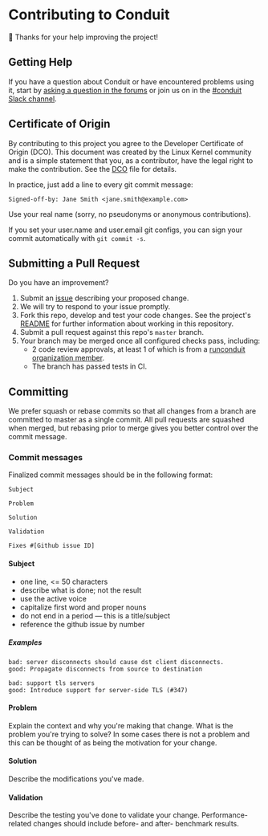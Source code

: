 # Contributing to Conduit #

:balloon: Thanks for your help improving the project!

## Getting Help ##

If you have a question about Conduit or have encountered problems using it,
start by [asking a question in the forums][discourse] or join us on in the
[#conduit Slack channel][slack].

## Certificate of Origin ##

By contributing to this project you agree to the Developer Certificate of
Origin (DCO). This document was created by the Linux Kernel community and is a
simple statement that you, as a contributor, have the legal right to make the
contribution. See the [DCO](DCO) file for details.

In practice, just add a line to every git commit message:

```
Signed-off-by: Jane Smith <jane.smith@example.com>
```

Use your real name (sorry, no pseudonyms or anonymous contributions).

If you set your user.name and user.email git configs, you can sign your commit
automatically with `git commit -s`.

## Submitting a Pull Request ##

Do you have an improvement?

1. Submit an [issue][issue] describing your proposed change.
2. We will try to respond to your issue promptly.
3. Fork this repo, develop and test your code changes. See the project's [README](README.md) for further information about working in this repository.
4. Submit a pull request against this repo's `master` branch.
5. Your branch may be merged once all configured checks pass, including:
    - 2 code review approvals, at least 1 of which is from a [runconduit organization member][members].
    - The branch has passed tests in CI.

## Committing ##

We prefer squash or rebase commits so that all changes from a branch are
committed to master as a single commit. All pull requests are squashed when
merged, but rebasing prior to merge gives you better control over the commit
message.

### Commit messages ###

Finalized commit messages should be in the following format:

```
Subject

Problem

Solution

Validation

Fixes #[Github issue ID]
```

#### Subject ####

- one line, <= 50 characters
- describe what is done; not the result
- use the active voice
- capitalize first word and proper nouns
- do not end in a period — this is a title/subject
- reference the github issue by number

##### Examples #####

```
bad: server disconnects should cause dst client disconnects.
good: Propagate disconnects from source to destination
```

```
bad: support tls servers
good: Introduce support for server-side TLS (#347)
```

#### Problem ####

Explain the context and why you're making that change.  What is the problem
you're trying to solve? In some cases there is not a problem and this can be
thought of as being the motivation for your change.

#### Solution ####

Describe the modifications you've made.

#### Validation ####

Describe the testing you've done to validate your change.  Performance-related
changes should include before- and after- benchmark results.

[discourse]: https://discourse.linkerd.io/c/conduit
[issue]: https://github.com/runconduit/conduit/issues/new
[members]: https://github.com/orgs/runconduit/people
[slack]: http://slack.linkerd.io/
